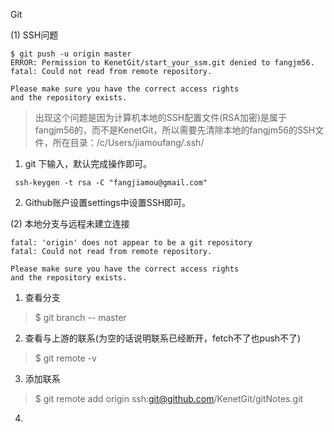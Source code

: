 Git

 (1) SSH问题

```
$ git push -u origin master
ERROR: Permission to KenetGit/start_your_ssm.git denied to fangjm56.
fatal: Could not read from remote repository.

Please make sure you have the correct access rights
and the repository exists.
```

> 出现这个问题是因为计算机本地的SSH配置文件(RSA加密)是属于fangjm56的，而不是KenetGit，所以需要先清除本地的fangjm56的SSH文件，所在目录：/c/Users/jiamoufang/.ssh/

1. git 下输入，默认完成操作即可。

```
 ssh-keygen -t rsa -C "fangjiamou@gmail.com"
```

2. Github账户设置settings中设置SSH即可。

(2) 本地分支与远程未建立连接

```
fatal: 'origin' does not appear to be a git repository
fatal: Could not read from remote repository.

Please make sure you have the correct access rights
and the repository exists.
```

1. 查看分支

> $ git branch
> -- master

2. 查看与上游的联系(为空的话说明联系已经断开，fetch不了也push不了)

> $ git remote -v

3. 添加联系

> $ git remote add origin ssh:git@github.com/KenetGit/gitNotes.git

4. 